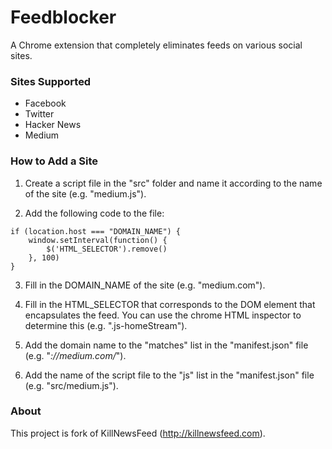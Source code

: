 # Feedblocker

A Chrome extension that completely eliminates feeds on various social sites.

### Sites Supported

- Facebook
- Twitter
- Hacker News
- Medium

### How to Add a Site

1) Create a script file in the "src" folder and name it according to the name of the site (e.g. "medium.js").

2) Add the following code to the file:

```
if (location.host === "DOMAIN_NAME") {
    window.setInterval(function() {
        $('HTML_SELECTOR').remove()
    }, 100)
}
```

3) Fill in the DOMAIN_NAME of the site (e.g. "medium.com").

4) Fill in the HTML_SELECTOR that corresponds to the DOM element that encapsulates the feed. You can use the chrome HTML inspector to determine this (e.g. ".js-homeStream").

5) Add the domain name to the "matches" list in the "manifest.json" file (e.g. "*://medium.com/*").

6) Add the name of the script file to the "js" list in the "manifest.json" file (e.g. "src/medium.js").

### About

This project is fork of KillNewsFeed (http://killnewsfeed.com).
